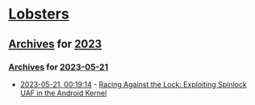 # [Lobsters](../../../README.md)

## [Archives](../../index.md) for [2023](../index.md)

### [Archives](../../index.md) for [2023-05-21](index.md)

* [2023-05-21, 00:19:14](https://lobste.rs/s/nomojs/racing_against_lock_exploiting_spinlock) - [Racing Against the Lock: Exploiting Spinlock UAF in the Android Kernel](https://0xkol.github.io/assets/files/Racing_Against_the_Lock__Exploiting_Spinlock_UAF_in_the_Android_Kernel.pdf)
